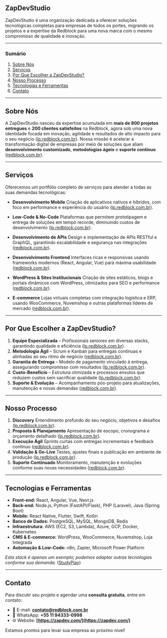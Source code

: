 ## ZapDevStudio

ZapDevStudio é uma organização dedicada a oferecer soluções tecnológicas completas para empresas de todos os portes, migrando os projetos e a expertise da Redblock para uma nova marca com o mesmo compromisso de qualidade e inovação.

---

### Sumário

1. [Sobre Nós](#sobre-n%C3%B3s)
2. [Serviços](#servi%C3%A7os)
3. [Por Que Escolher a ZapDevStudio?](#por-que-escolher-a-zapdevstudio)
4. [Nosso Processo](#nosso-processo)
5. [Tecnologias e Ferramentas](#tecnologias-e-ferramentas)
6. [Contato](#contato)

---

## Sobre Nós

A ZapDevStudio nasceu da expertise acumulada em **mais de 800 projetos entregues** e **200 clientes satisfeitos** na Redblock, agora sob uma nova identidade focada em inovação, agilidade e resultados de alto impacto para o seu negócio ([lp.redblock.com.br][1]).
Nossa missão é acelerar a transformação digital de empresas por meio de soluções que aliam **desenvolvimento customizado**, **metodologias ágeis** e **suporte contínuo** ([redblock.com.br][2]).

---

## Serviços

Oferecemos um portfólio completo de serviços para atender a todas as suas demandas tecnológicas:

* **Desenvolvimento Mobile**
  Criação de aplicativos nativos e híbridos, com foco em performance e experiência do usuário ([lp.redblock.com.br][1]).

* **Low-Code & No-Code**
  Plataformas que permitem prototipagem e entrega de soluções em tempo recorde, diminuindo custos de desenvolvimento ([lp.redblock.com.br][1]).

* **Desenvolvimento de APIs**
  Design e implementação de APIs RESTful e GraphQL, garantindo escalabilidade e segurança nas integrações ([redblock.com.br][2]).

* **Desenvolvimento Frontend**
  Interfaces ricas e responsivas usando frameworks modernos (React, Angular, Vue) para máxima usabilidade ([redblock.com.br][3]).

* **WordPress & Sites Institucionais**
  Criação de sites estáticos, blogs e portais dinâmicos com WordPress, otimizados para SEO e performance ([redblock.com.br][3]).

* **E-commerce**
  Lojas virtuais completas com integração logística e ERP, usando WooCommerce, Nuvemshop e outras plataformas líderes de mercado ([redblock.com.br][3]).

---

## Por Que Escolher a ZapDevStudio?

1. **Equipe Especializada** – Profissionais seniores em diversas stacks, garantindo qualidade e eficiência ([lp.redblock.com.br][1]).
2. **Metodologia Ágil** – Scrum e Kanban para entregas contínuas e alinhadas ao seu ritmo de negócio ([redblock.com.br][2]).
3. **Garantia de Entrega** – Modelo de pagamento vinculado à entrega, assegurando compromisso com resultados ([lp.redblock.com.br][1]).
4. **Custo-Benefício** – Estrutura otimizada e processos enxutos que reduzem custos sem sacrificar qualidade ([lp.redblock.com.br][1]).
5. **Suporte & Evolução** – Acompanhamento pós-projeto para atualizações, manutenção e novas demandas ([redblock.com.br][4]).

---

## Nosso Processo

1. **Discovery**
   Entendimento profundo do seu negócio, objetivos e desafios ([lp.redblock.com.br][1]).
2. **Proposta & Planejamento**
   Apresentação de escopo, cronograma e orçamento detalhado ([lp.redblock.com.br][1]).
3. **Execução Ágil**
   Sprints curtas com entregas incrementais e feedback contínuo ([redblock.com.br][2]).
4. **Validação & Go-Live**
   Testes, ajustes finais e publicação em ambiente de produção ([lp.redblock.com.br][1]).
5. **Suporte Continuado**
   Monitoramento, manutenção e evoluções conforme suas novas necessidades ([redblock.com.br][4]).

---

## Tecnologias e Ferramentas

* **Front-end:** React, Angular, Vue, Next.js
* **Back-end:** Node.js, Python (FastAPI/Flask), PHP (Laravel), Java (Spring Boot)
* **Mobile:** React Native, Flutter, Swift, Kotlin
* **Banco de Dados:** PostgreSQL, MySQL, MongoDB, Redis
* **Infraestrutura:** AWS (EC2, S3, Lambda), Azure, GCP, Docker, Kubernetes
* **CMS & E-commerce:** WordPress, WooCommerce, Nuvemshop, Loja Integrada
* **Automação & Low-Code:** n8n, Zapier, Microsoft Power Platform

*Esta stack é apenas um exemplo; podemos adaptar outras tecnologias conforme sua demanda.* ([StudyPlay][5])

---

## Contato

Para discutir seu projeto e agendar uma **consulta gratuita**, entre em contato:

* 📧 E-mail: **[contato@redblock.com.br](mailto:contato@redblock.com.br)**
* 📱 WhatsApp: **+55 11 94333-0998**
* 🌐 Website: **[https://zapdev.com/](https://zapdev.com/)**

Estamos prontos para levar sua empresa ao próximo nível!

[1]: https://lp.redblock.com.br/?utm_source=chatgpt.com "Redblock - Desenvolvimento de Software Sob Medida"
[2]: https://www.redblock.com.br/servicos-personalizados?utm_source=chatgpt.com "Transforme Seu Negócio com Inovação e Tecnologia - Redblock"
[3]: https://www.redblock.com.br/?utm_source=chatgpt.com "Redblock: Transforme Seu Negócio com Inovação e Tecnologia"
[4]: https://www.redblock.com.br/contato?utm_source=chatgpt.com "Transforme Seu Negócio com Inovação e Tecnologia - Redblock"
[5]: https://studyplay.redblock.com.br/?utm_source=chatgpt.com "StudyPlay"
